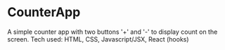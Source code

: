 # CounterApp
A simple counter app with two buttons '+' and '-' to display count on the screen. Tech used: HTML, CSS, Javascript/JSX, React (hooks)
